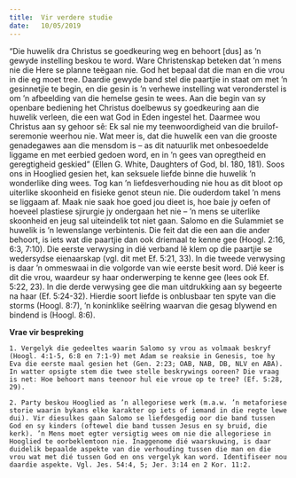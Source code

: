 ```yaml
---
title:  Vir verdere studie
date:   10/05/2019
---
```


“Die huwelik dra Christus se goedkeuring weg en behoort [dus] as ’n gewyde instelling beskou te word. Ware Christenskap beteken dat ’n mens nie die Here se planne teëgaan nie. God het bepaal dat die man en die vrou in die eg moet tree. Daardie gewyde band stel die paartjie in staat om met ’n gesinnetjie te begin, en die gesin is ’n verhewe instelling wat veronderstel is om ’n afbeelding van die hemelse gesin te wees. Aan die begin van sy openbare bediening het Christus doelbewus sy goedkeuring aan die huwelik verleen, die een wat God in Eden ingestel het. Daarmee wou Christus aan sy gehoor sê: Ek sal nie my teenwoordigheid van die bruilof-seremonie weerhou nie. Wat meer is, dat die huwelik een van die grooste genadegawes aan die mensdom is – as dit natuurlik met onbesoedelde liggame en met eerbied gedoen word, en in ’n gees van opregtheid en geregtigheid geskied” (Ellen G. White, Daughters of God, bl. 180, 181). Soos ons in Hooglied gesien het, kan seksuele liefde binne die huwelik ’n wonderlike ding wees. Tog kan ’n liefdesverhouding nie hou as dit bloot op uiterlike skoonheid en fisieke genot steun nie. Die ouderdom takel ’n mens se liggaam af. Maak nie saak hoe goed jou dieet is, hoe baie jy oefen of hoeveel plastiese sjirurgie jy ondergaan het nie – ’n mens se uiterlike skoonheid en jeug sal uiteindelik tot niet gaan. Salomo en die Sulammiet se huwelik is ’n lewenslange verbintenis. Die feit dat die een aan die ander behoort, is iets wat die paartjie dan ook driemaal te kenne gee (Hoogl. 2:16, 6:3, 7:10). Die eerste verwysing in dié verband lê klem op die paartjie se wedersydse eienaarskap (vgl. dit met Ef. 5:21, 33). In die tweede verwysing is daar ’n ommeswaai in die volgorde van wie eerste besit word. Dié keer is dit die vrou, waardeur sy haar onderwerping te kenne gee (lees ook Ef. 5:22, 23). In die derde verwysing gee die man uitdrukking aan sy begeerte na haar (Ef. 5:24-32). Hierdie soort liefde is onblusbaar ten spyte van die storms (Hoogl. 8:7), ’n koninklike seëlring waarvan die gesag blywend en bindend is (Hoogl. 8:6). 

**Vrae vir bespreking** 

`1. Vergelyk die gedeeltes waarin Salomo sy vrou as volmaak beskryf (Hoogl. 4:1-5, 6:8 en 7:1-9) met Adam se reaksie in Genesis, toe hy Eva die eerste maal gesien het (Gen. 2:23; OAB, NAB, DB, NLV en ABA). In watter opsigte stem die twee stelle beskrywings ooreen? Die vraag is net: Hoe behoort mans teenoor hul eie vroue op te tree? (Ef. 5:28, 29).` 

`2. Party beskou Hooglied as ’n allegoriese werk (m.a.w. ’n metaforiese storie waarin bykans elke karakter op iets of iemand in die regte lewe dui). Vir diesulkes gaan Salomo se liefdesgedig oor die band tussen God en sy kinders (oftewel die band tussen Jesus en sy bruid, die kerk). ’n Mens moet egter versigtig wees om nie die allegoriese in Hooglied te oorbeklemtoon nie. Inaggenome dié waarskuwing, is daar duidelik bepaalde aspekte van die verhouding tussen die man en die vrou wat met dié tussen God en ons vergelyk kan word. Identifiseer nou daardie aspekte. Vgl. Jes. 54:4, 5; Jer. 3:14 en 2 Kor. 11:2.`
